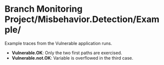 # Branch Monitoring Project/Misbehavior.Detection/Example/

Example traces from the Vulnerable application runs.

* **Vulnerable.OK**: Only the two first paths are exercised.
* **Vulnerable.not.OK**: Variable is overflowed in the third case.
